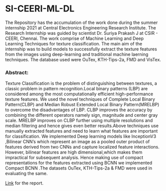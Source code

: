 # SI-CEERI-ML-DL
The Repository has the accumulation of the work done during the summer internship 2021 at Central Electronics Engineering Research Institute. The Research Internship was guided by scientist Dr. Suriya Prakash J at CSIR - CEERI, Chennai. The work comprise of Machine Learning and Deep Learning Techniques for texture classification.
The main aim of the internship was to build models to successfully extract the texture features from the images using deep-learning and traditional machine laerning techniques.
The database used were OuTex, KTH-Tips-2a, FMD and VisTex.

### Abstract:
Texture Classification is the problem of distinguishing between textures, a classic problem in pattern recognition.Local binary patterns (LBP) are considered among the most computationally efficient high-performance texture features. We used the novel techniques of Complete Local Binary Pattern(CLBP) and Median Robust Extended Local Binary Pattern(MRELBP) to overcome the disadvantages of LBP. CLBP improves the accuracy by combining the different operators namely sign, magnitude and center gray scale. MRELBP improves on CLBP further using multiple resolutions and median filtering and hence gives even better results.Above techniques use manually extracted features and need to learn what features are important for classification. We implemented Deep learning models like InceptionV3 ,Bilinear CNN’s which represent an image as a pooled outer product of features derived from two CNNs and capture localized feature interactions. However, bilinear features are high dimensional,which makes them impractical for subsequent analysis. Hence making use of compact representations for the features extracted using BCNN we implemented Compact BCNN .The datasets OuTex, KTH-Tips-2a & FMD were used in evaluating the same.

[Link](https://docs.google.com/document/d/1bIjKIv3eOZIGPFHHXYagqRVD54xtD-YErzpn5DDnTEk/edit?usp=sharing) for the report.



